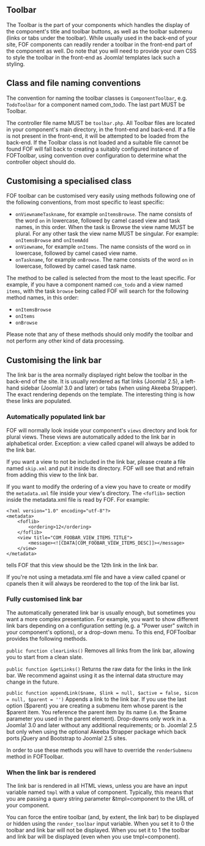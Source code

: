 Toolbar
----

The Toolbar is the part of your components which handles the display of the component's title and toolbar buttons, as well as the toolbar submenu (links or tabs under the toolbar). While usually used in the back-end of your site, FOF components can readily render a toolbar in the front-end part of the component as well. Do note that you will need to provide your own CSS to style the toolbar in the front-end as Joomla! templates lack such a styling.

## Class and file naming conventions

The convention for naming the toolbar classes is `ComponentToolbar`, e.g. `TodoToolbar` for a component named com_todo. The last part MUST be Toolbar.

The controller file name MUST be `toolbar.php`. All Toolbar files are located in your component's main directory, in the front-end and back-end. If a file is not present in the front-end, it will be attempted to be loaded from the back-end. If the Toolbar class is not loaded and a suitable file cannot be found FOF will fall back to creating a suitably configured instance of FOFToolbar, using convention over configuration to determine what the controller object should do.

## Customising a specialised class

FOF toolbar can be customised very easily using methods following one of the following conventions, from most specific to least specific:

*	`onViewnameTaskname`, for example `onItemsBrowse`. The name consists of the word `on` in lowercase, followed by camel cased view and task names, in this order. When the task is Browse the view name MUST be plural. For any other task the view name MUST be singular. For example: `onItemsBrowse` and `onItemAdd`
*	`onViewname`, for example `onItems`. The name consists of the word `on` in lowercase, followed by camel cased view name.
*	`onTaskname`, for example `onBrowse`. The name consists of the word `on` in lowercase, followed by camel cased task name.

The method to be called is selected from the most to the least specific. For example, if you have a component named `com_todo` and a view named `items`, with the task `browse` being called FOF will search for the following method names, in this order:
* `onItemsBrowse`
* `onItems`
* `onBrowse`

Please note that any of these methods should only modify the toolbar and not perform any other kind of data processing.

## Customising the link bar

The link bar is the area normally displayed right below the toolbar in the back-end of the site. It is usually rendered as flat links (Joomla! 2.5), a left-hand sidebar (Joomla! 3.0 and later) or tabs (when using Akeeba Strapper). The exact rendering depends on the template. The interesting thing is how these links are populated.

### Automatically populated link bar

FOF will normally look inside your component's `views` directory and look for plural views. These views are automatically added to the link bar in alphabetical order. Exception: a view called cpanel will always be added to the link bar.

If you want a view to not be included in the link bar, please create a file named `skip.xml` and put it inside its directory. FOF will see that and refrain from adding this view to the link bar.

If you want to modify the ordering of a view you have to create or modify the `metadata.xml` file inside your view's directory. The `<foflib>` section inside the metadata.xml file is read by FOF. For example:

	<?xml version="1.0" encoding="utf-8"?>
	<metadata>
		<foflib>
			<ordering>12</ordering>
		</foflib>
		<view title="COM_FOOBAR_VIEW_ITEMS_TITLE">
			<message><![CDATA[COM_FOOBAR_VIEW_ITEMS_DESC]]></message>
		</view>
	</metadata>

tells FOF that this view should be the 12th link in the link bar.

If you're not using a metadata.xml file and have a view called cpanel or cpanels then it will always be reordered to the top of the link bar list.

### Fully customised link bar

The automatically generated link bar is usually enough, but sometimes you want a more complex presentation. For example, you want to show different link bars depending on a configuration setting (e.g. a "Power user" switch in your component's options), or a drop-down menu. To this end, FOFToolbar provides the following methods.

`public function clearLinks()`
Removes all links from the link bar, allowing you to start from a clean slate.

`public function &getLinks()`
Returns the raw data for the links in the link bar. We recommend against using it as the internal data structure may change in the future.

`public function appendLink($name, $link = null, $active = false, $icon = null, $parent = '')`
Appends a link to the link bar. If you use the last option ($parent) you are creating a submenu item whose parent is the $parent item. You reference the parent item by its name (i.e. the $name parameter you used in the parent element). Drop-downs only work in a. Joomla! 3.0 and later without any additional requirements; or b. Joomla! 2.5 but only when using the optional Akeeba Strapper package which back ports jQuery and Bootstrap to Joomla! 2.5 sites.

In order to use these methods you will have to override the `renderSubmenu` method in FOFToolbar.

### When the link bar is rendered

The link bar is rendered in all HTML views, unless you are have an input variable named `tmpl` with a value of component. Typically, this means that you are passing a query string parameter &tmpl=component to the URL of your component.

You can force the entire toolbar (and, by extent, the link bar) to be displayed or hidden using the `render_toolbar` input variable. When you set it to 0 the toolbar and link bar will not be displayed. When you set it to 1 the toolbar and link bar will be displayed (even when you use tmpl=component).